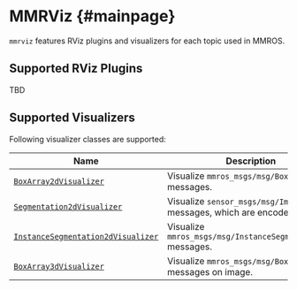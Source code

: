 # MMRViz {#mainpage}

`mmrviz` features RViz plugins and visualizers for each topic used in MMROS.

## Supported RViz Plugins

TBD

## Supported Visualizers

Following visualizer classes are supported:

| Name                                                               | Description                                                               |
| ------------------------------------------------------------------ | ------------------------------------------------------------------------- |
| [`BoxArray2dVisualizer`](./box_array2d.md)                         | Visualize `mmros_msgs/msg/BoxArray2d` messages.                           |
| [`Segmentation2dVisualizer`](./segmentation2d.md)                  | Visualize `sensor_msgs/msg/Image` messages, which are encoded by `MONO8`. |
| [`InstanceSegmentation2dVisualizer`](./instance_segmentation2d.md) | Visualize `mmros_msgs/msg/InstanceSegmentArray2d` messages.               |
| [`BoxArray3dVisualizer`](./box_array3d.md)                         | Visualize `mmros_msgs/msg/BoxArray3d` messages on image.                  |

